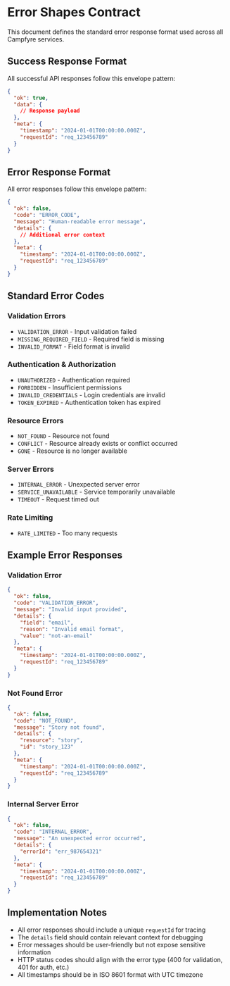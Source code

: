 # Error Shapes Contract

This document defines the standard error response format used across all Campfyre services.

## Success Response Format

All successful API responses follow this envelope pattern:

```json
{
  "ok": true,
  "data": {
    // Response payload
  },
  "meta": {
    "timestamp": "2024-01-01T00:00:00.000Z",
    "requestId": "req_123456789"
  }
}
```

## Error Response Format

All error responses follow this envelope pattern:

```json
{
  "ok": false,
  "code": "ERROR_CODE",
  "message": "Human-readable error message",
  "details": {
    // Additional error context
  },
  "meta": {
    "timestamp": "2024-01-01T00:00:00.000Z",
    "requestId": "req_123456789"
  }
}
```

## Standard Error Codes

### Validation Errors
- `VALIDATION_ERROR` - Input validation failed
- `MISSING_REQUIRED_FIELD` - Required field is missing
- `INVALID_FORMAT` - Field format is invalid

### Authentication & Authorization
- `UNAUTHORIZED` - Authentication required
- `FORBIDDEN` - Insufficient permissions
- `INVALID_CREDENTIALS` - Login credentials are invalid
- `TOKEN_EXPIRED` - Authentication token has expired

### Resource Errors
- `NOT_FOUND` - Resource not found
- `CONFLICT` - Resource already exists or conflict occurred
- `GONE` - Resource is no longer available

### Server Errors
- `INTERNAL_ERROR` - Unexpected server error
- `SERVICE_UNAVAILABLE` - Service temporarily unavailable
- `TIMEOUT` - Request timed out

### Rate Limiting
- `RATE_LIMITED` - Too many requests

## Example Error Responses

### Validation Error
```json
{
  "ok": false,
  "code": "VALIDATION_ERROR",
  "message": "Invalid input provided",
  "details": {
    "field": "email",
    "reason": "Invalid email format",
    "value": "not-an-email"
  },
  "meta": {
    "timestamp": "2024-01-01T00:00:00.000Z",
    "requestId": "req_123456789"
  }
}
```

### Not Found Error
```json
{
  "ok": false,
  "code": "NOT_FOUND",
  "message": "Story not found",
  "details": {
    "resource": "story",
    "id": "story_123"
  },
  "meta": {
    "timestamp": "2024-01-01T00:00:00.000Z",
    "requestId": "req_123456789"
  }
}
```

### Internal Server Error
```json
{
  "ok": false,
  "code": "INTERNAL_ERROR",
  "message": "An unexpected error occurred",
  "details": {
    "errorId": "err_987654321"
  },
  "meta": {
    "timestamp": "2024-01-01T00:00:00.000Z",
    "requestId": "req_123456789"
  }
}
```

## Implementation Notes

- All error responses should include a unique `requestId` for tracing
- The `details` field should contain relevant context for debugging
- Error messages should be user-friendly but not expose sensitive information
- HTTP status codes should align with the error type (400 for validation, 401 for auth, etc.)
- All timestamps should be in ISO 8601 format with UTC timezone
